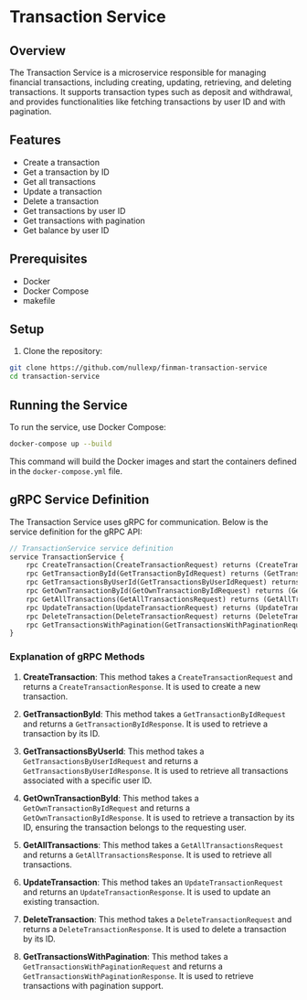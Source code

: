 

# Transaction Service

## Overview

The Transaction Service is a microservice responsible for managing financial transactions, including creating, updating, retrieving, and deleting transactions. It supports transaction types such as deposit and withdrawal, and provides functionalities like fetching transactions by user ID and with pagination.

## Features

- Create a transaction
- Get a transaction by ID
- Get all transactions
- Update a transaction
- Delete a transaction
- Get transactions by user ID
- Get transactions with pagination
- Get balance by user ID

## Prerequisites

- Docker
- Docker Compose
- makefile

## Setup

1. Clone the repository:

```sh
git clone https://github.com/nullexp/finman-transaction-service
cd transaction-service
```

## Running the Service

To run the service, use Docker Compose:

```sh
docker-compose up --build 
```

This command will build the Docker images and start the containers defined in the `docker-compose.yml` file.

## gRPC Service Definition

The Transaction Service uses gRPC for communication. Below is the service definition for the gRPC API:

```proto
// TransactionService service definition
service TransactionService {
    rpc CreateTransaction(CreateTransactionRequest) returns (CreateTransactionResponse);
    rpc GetTransactionById(GetTransactionByIdRequest) returns (GetTransactionByIdResponse);
    rpc GetTransactionsByUserId(GetTransactionsByUserIdRequest) returns (GetTransactionsByUserIdResponse);
    rpc GetOwnTransactionById(GetOwnTransactionByIdRequest) returns (GetOwnTransactionByIdResponse);
    rpc GetAllTransactions(GetAllTransactionsRequest) returns (GetAllTransactionsResponse);
    rpc UpdateTransaction(UpdateTransactionRequest) returns (UpdateTransactionResponse);
    rpc DeleteTransaction(DeleteTransactionRequest) returns (DeleteTransactionResponse);
    rpc GetTransactionsWithPagination(GetTransactionsWithPaginationRequest) returns (GetTransactionsWithPaginationResponse);
}
```

### Explanation of gRPC Methods

1. **CreateTransaction**: This method takes a `CreateTransactionRequest` and returns a `CreateTransactionResponse`. It is used to create a new transaction.

2. **GetTransactionById**: This method takes a `GetTransactionByIdRequest` and returns a `GetTransactionByIdResponse`. It is used to retrieve a transaction by its ID.

3. **GetTransactionsByUserId**: This method takes a `GetTransactionsByUserIdRequest` and returns a `GetTransactionsByUserIdResponse`. It is used to retrieve all transactions associated with a specific user ID.

4. **GetOwnTransactionById**: This method takes a `GetOwnTransactionByIdRequest` and returns a `GetOwnTransactionByIdResponse`. It is used to retrieve a transaction by its ID, ensuring the transaction belongs to the requesting user.

5. **GetAllTransactions**: This method takes a `GetAllTransactionsRequest` and returns a `GetAllTransactionsResponse`. It is used to retrieve all transactions.

6. **UpdateTransaction**: This method takes an `UpdateTransactionRequest` and returns an `UpdateTransactionResponse`. It is used to update an existing transaction.

7. **DeleteTransaction**: This method takes a `DeleteTransactionRequest` and returns a `DeleteTransactionResponse`. It is used to delete a transaction by its ID.

8. **GetTransactionsWithPagination**: This method takes a `GetTransactionsWithPaginationRequest` and returns a `GetTransactionsWithPaginationResponse`. It is used to retrieve transactions with pagination support.
